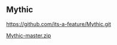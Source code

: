 ## Mythic
https://github.com/its-a-feature/Mythic.git

[Mythic-master.zip](https://github.com/nationalcptc-teamtools/Towson-university/files/12787009/Mythic-master.zip)


